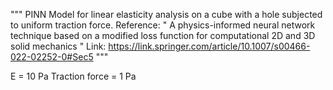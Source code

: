 """
PINN Model for linear elasticity analysis on a cube with a hole subjected to uniform traction force.
Reference: " A physics-informed neural network technique based on a modified loss function for computational 2D
and 3D solid mechanics "
Link: https://link.springer.com/article/10.1007/s00466-022-02252-0#Sec5
"""

E = 10 Pa
Traction force = 1 Pa
